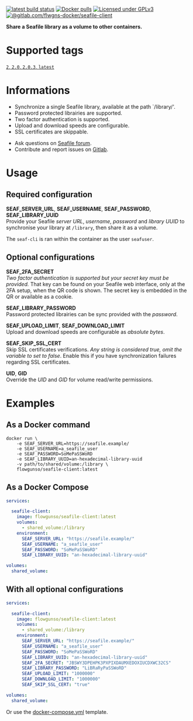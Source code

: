 [![latest build status](https://gitlab.com/flwgns-docker/seafile-client/badges/2.0.3/pipeline.svg)](https://gitlab.com/flwgns-docker/seafile-client/commits/2.0.3)
[![Docker pulls](https://img.shields.io/docker/pulls/flowgunso/seafile-client.svg)](https://hub.docker.com/r/flowgunso/seafile-client)
[![Licensed under GPLv3](https://img.shields.io/badge/License-GPLv3-red.svg)](https://www.gnu.org/licenses/gpl-3.0)
[![@gitlab.com/flwgns-docker/seafile-client](https://img.shields.io/badge/Source%20code-GitLab-red.svg)](https://gitlab.com/flwgns-docker/seafile-client/)

**Share a Seafile library as a volume to other containers.**

# Supported tags
[`2`, `2.0`, `2.0.3`, `latest`](seafile-client/Dockerfile)

# Informations
* Synchronize a single Seafile library, available at the path `/library/'.
* Password protected librairies are supported.
* Two factor authentication is supported.
* Upload and download speeds are configurable.
* SSL certificates are skippable.
<!-- -->
* Ask questions on [Seafile forum](https://forum.seafile.com/t/docker-client-to-sync-files-with-containers/8573).
* Contribute and report issues on [Gitlab](https://gitlab.com/flwgns-docker/seafile-client/).


# Usage
## Required configuration
__SEAF_SERVER_URL__, __SEAF_USERNAME__, __SEAF_PASSWORD__, __SEAF_LIBRARY_UUID__  
Provide your Seafile _server URL_, _username_, _password_ and _library UUID_ to synchronise your library at `/library`, then share it as a volume.

The `seaf-cli` is ran within the container as the user `seafuser`. 

## Optional configurations
__SEAF_2FA_SECRET__  
_Two factor authentication is supported but your secret key must be provided._ That key can be found on your Seafile web interface, only at the 2FA setup, when the QR code is shown. The secret key is embedded in the QR or available as a cookie.

__SEAF_LIBRARY_PASSWORD__  
Password protected librairies can be sync provided with the _password_.

__SEAF_UPLOAD_LIMIT__, __SEAF_DOWNLOAD_LIMIT__  
Upload and download speeds are configurable as _absolute bytes_.

__SEAF_SKIP_SSL_CERT__  
Skip SSL certificates verifications. _Any string is considered true, omit the variable to set to false_. Enable this if you have synchronization failures regarding SSL certificates.

__UID__, __GID__  
Override the _UID_ and _GID_ for volume read/write permissions.

# Examples
## As a Docker command 
```
docker run \ 
    -e SEAF_SERVER_URL=https://seafile.example/
    -e SEAF_USERNAME=a_seafile_user
    -e SEAF_PASSWORD=SoMePaSSWoRD
    -e SEAF_LIBRARY_UUID=an-hexadecimal-library-uuid
    -v path/to/shared/volume:/library \
    flowgunso/seafile-client:latest
```
## As a Docker Compose
```yaml
services:

  seafile-client:
    image: flowgunso/seafile-client:latest
    volumes:
      - shared_volume:/library
    environment:
      SEAF_SERVER_URL: "https://seafile.example/"
      SEAF_USERNAME: "a_seafile_user"
      SEAF_PASSWORD: "SoMePaSSWoRD"
      SEAF_LIBRARY_UUID: "an-hexadecimal-library-uuid"

volumes:
  shared_volume:
```
## With all optional configurations
```yaml
services:

  seafile-client:
    image: flowgunso/seafile-client:latest
    volumes:
      - shared_volume:/library
    environment:
      SEAF_SERVER_URL: "https://seafile.example/"
      SEAF_USERNAME: "a_seafile_user"
      SEAF_PASSWORD: "SoMePaSSWoRD"
      SEAF_LIBRARY_UUID: "an-hexadecimal-library-uuid"
      SEAF_2FA_SECRET: "JBSWY3DPEHPK3PXPIXDAUMXEDOXIUCDXWC32CS"
      SEAF_LIBRARY_PASSWORD: "LiBRaRyPaSSWoRD"
      SEAF_UPLOAD_LIMIT: "1000000"
      SEAF_DOWNLOAD_LIMIT: "1000000"
      SEAF_SKIP_SSL_CERT: "true"

volumes:
  shared_volume:
```
Or use the [docker-compose.yml](documentations/docker-compose.yml) template.